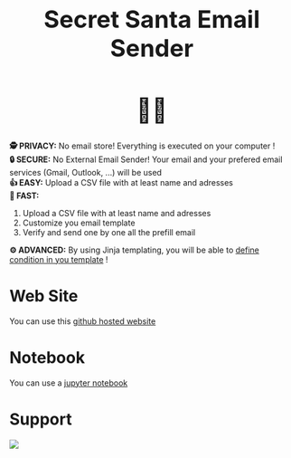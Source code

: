<h1 style="text-align:center; font-size: 3em;">Secret Santa Email Sender</h1>
<h1 style="text-align:center; font-size: 3em;">🎅📨</h1>

**🕵️ PRIVACY:** No email store! Everything is executed on your computer !  
**🔒 SECURE:** No External Email Sender! Your email and your prefered email services (Gmail, Outlook, ...) will be used  
**👍 EASY:** Upload a CSV file with at least name and adresses  
**📨 FAST:**  
1. Upload a CSV file with at least name and adresses
2. Customize you email template
3. Verify and send one by one all the prefill email

**⚙️ ADVANCED:** By using Jinja templating, you will be able to <a href="https://jinja.palletsprojects.com/en/3.0.x/templates/#if">define condition in you template</a> !

# Web Site

You can use this [github hosted website](https://louisgeisler.github.io/EmailTemplatingSender/)

# Notebook

You can use a [jupyter notebook](https://github.com/louisgeisler/EmailTemplatingSender/blob/main/secret_santa.ipynb)

# Support

<a href="https://www.buymeacoffee.com/louisgeisler"><img src="https://img.buymeacoffee.com/button-api/?text=Buy me a hot chocolat&emoji=&slug=louisgeisler&button_colour=FFDD00&font_colour=000000&font_family=Lato&outline_colour=000000&coffee_colour=ffffff" /></a>
